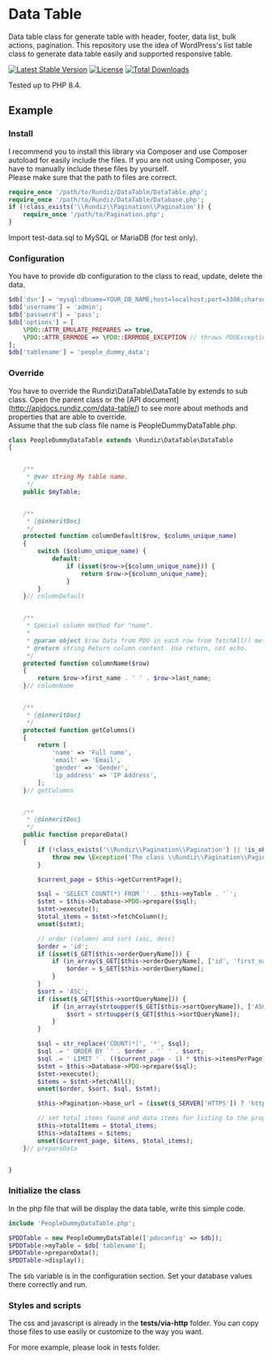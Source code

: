 # Data Table

Data table class for generate table with header, footer, data list, bulk actions, pagination. 
This repository use the idea of WordPress's list table class to generate data table easily and supported responsive table. 

[![Latest Stable Version](https://poser.pugx.org/rundiz/data-table/v/stable)](https://packagist.org/packages/rundiz/data-table)
[![License](https://poser.pugx.org/rundiz/data-table/license)](https://packagist.org/packages/rundiz/data-table)
[![Total Downloads](https://poser.pugx.org/rundiz/data-table/downloads)](https://packagist.org/packages/rundiz/data-table)

Tested up to PHP 8.4.

## Example

### Install
I recommend you to install this library via Composer and use Composer autoload for easily include the files. If you are not using Composer, you have to manually include these files by yourself.<br>
Please make sure that the path to files are correct.

```php
require_once '/path/to/Rundiz/DataTable/DataTable.php';
require_once '/path/to/Rundiz/DataTable/Database.php';
if (!class_exists('\\Rundiz\\Pagination\\Pagination')) {
    require_once '/path/to/Pagination.php';
}
```

Import test-data.sql to MySQL or MariaDB (for test only).

### Configuration
You have to provide db configuration to the class to read, update, delete the data.

```php
$db['dsn'] = 'mysql:dbname=YOUR_DB_NAME;host=localhost;port=3306;charset=UTF8';
$db['username'] = 'admin';
$db['password'] = 'pass';
$db['options'] = [
    \PDO::ATTR_EMULATE_PREPARES => true,
    \PDO::ATTR_ERRMODE => \PDO::ERRMODE_EXCEPTION // throws PDOException.
];
$db['tablename'] = 'people_dummy_data';
```

### Override
You have to override the Rundiz\DataTable\DataTable by extends to sub class. Open the parent class or the [API document] (http://apidocs.rundiz.com/data-table/) to see more about methods and properties that are able to override.<br>
Assume that the sub class file name is PeopleDummyDataTable.php.

```php
class PeopleDummyDataTable extends \Rundiz\DataTable\DataTable
{


    /**
     * @var string My table name.
     */
    public $myTable;


    /**
     * {@inheritDoc}
     */
    protected function columnDefault($row, $column_unique_name)
    {
        switch ($column_unique_name) {
            default:
                if (isset($row->{$column_unique_name})) {
                    return $row->{$column_unique_name};
                }
        }
    }// columnDefault


    /**
     * Special column method for "name".
     * 
     * @param object $row Data from PDO in each row from fetchAll() method.
     * @return string Return column content. Use return, not echo.
     */
    protected function columnName($row)
    {
        return $row->first_name . ' ' . $row->last_name;
    }// columnName


    /**
     * {@inheritDoc}
     */
    protected function getColumns()
    {
        return [
            'name' => 'Full name',
            'email' => 'Email',
            'gender' => 'Gender',
            'ip_address' => 'IP Address',
        ];
    }// getColumns


    /**
     * {@inheritDoc}
     */
    public function prepareData()
    {
        if (!class_exists('\\Rundiz\\Pagination\\Pagination') || !is_object($this->Pagination)) {
            throw new \Exception('The class \\Rundiz\\Pagination\\Pagination is not exists, please install rundiz/pagination class.');
        }

        $current_page = $this->getCurrentPage();

        $sql = 'SELECT COUNT(*) FROM `' . $this->myTable . '`';
        $stmt = $this->Database->PDO->prepare($sql);
        $stmt->execute();
        $total_items = $stmt->fetchColumn();
        unset($stmt);

        // order (column) and sort (asc, desc)
        $order = 'id';
        if (isset($_GET[$this->orderQueryName])) {
            if (in_array($_GET[$this->orderQueryName], ['id', 'first_name', 'last_name', 'email', 'gender', 'ip_address'])) {
                $order = $_GET[$this->orderQueryName];
            }
        }
        $sort = 'ASC';
        if (isset($_GET[$this->sortQueryName])) {
            if (in_array(strtoupper($_GET[$this->sortQueryName]), ['ASC', 'DESC'])) {
                $sort = strtoupper($_GET[$this->sortQueryName]);
            }
        }

        $sql = str_replace('COUNT(*)', '*', $sql);
        $sql .= ' ORDER BY `' . $order . '` ' . $sort;
        $sql .= ' LIMIT ' . (($current_page - 1) * $this->itemsPerPage) . ', ' . $this->itemsPerPage;
        $stmt = $this->Database->PDO->prepare($sql);
        $stmt->execute();
        $items = $stmt->fetchAll();
        unset($order, $sort, $sql, $stmt);

        $this->Pagination->base_url = (isset($_SERVER['HTTPS']) ? 'https://' : 'http://') . $_SERVER['HTTP_HOST'] . $_SERVER['PHP_SELF'] . '?' . $this->paginationQueryName . '=%PAGENUMBER%';

        // set total items found and data items for listing to the properties.
        $this->totalItems = $total_items;
        $this->dataItems = $items;
        unset($current_page, $items, $total_items);
    }// prepareData


}
```

### Initialize the class
In the php file that will be display the data table, write this simple code.

```php
include 'PeopleDummyDataTable.php';

$PDDTable = new PeopleDummyDataTable(['pdoconfig' => $db]);
$PDDTable->myTable = $db['tablename'];
$PDDTable->prepareData();
$PDDTable->display();
```

The `$db` variable is in the configuration section. Set your database values there correctly and run.

### Styles and scripts
The css and javascript is already in the **tests/via-http** folder. You can copy those files to use easily or customize to the way you want.

For more example, please look in tests folder.